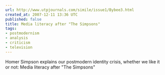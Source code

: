 ```yaml
---
url: http://www.utpjournals.com/simile/issue1/Bybee3.html
created_at: 2007-12-11 13:36 UTC
published: false
title: Media literacy after "The Simpsons"
tags:
- postmodernism
- analysis
- criticism
- television
---
```


Homer Simpson explains our postmodern identity crisis, whether we like it or not: Media literacy after "The Simpsons"
